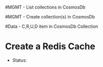 #MGMT - List collections in CosmosDb

#MGMT - Create collection(s) in CosmosDb

#Data - C,R,U,D item in CosmosDb Collection

# Create a Redis Cache
- Status: